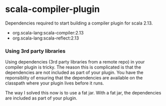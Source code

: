 # scala-compiler-plugin

Dependencies required to start building a compiler plugin for scala 2.13.

- org.scala-lang:scala-compiler:2.13
- org.scala-lang:scala-reflect:2.13

### Using 3rd party libraries
Using dependencies (3rd party libraries from a remote repo) in your compiler plugin is tricky.
The reason this is complicated is that the dependencies are not included as part of your plugin.
You have the reponsiblity of ensuring that the dependencies are available on the classpath where your
plugin lives before it runs.

The way I solved this now is to use a fat jar. With a fat jar, the dependencies are included as part of your plugin.

